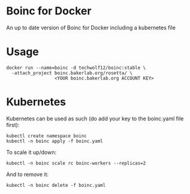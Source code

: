 # Boinc for Docker
An up to date version of Boinc for Docker including a kubernetes file

# Usage
```
docker run --name=boinc -d techwolf12/boinc:stable \
  -attach_project boinc.bakerlab.org/rosetta/ \
                  <YOUR boinc.bakerlab.org ACCOUNT KEY>
```

# Kubernetes
Kubernetes can be used as such (do add your key to the boinc.yaml file first):

```
kubectl create namespace boinc
kubectl -n boinc apply -f boinc.yaml
```
To scale it up/down:
```
kubectl -n boinc scale rc boinc-workers --replicas=2
```
And to remove it:
```
kubectl -n boinc delete -f boinc.yaml
```
